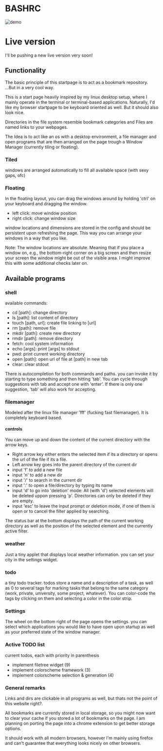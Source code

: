 
# BASHRC

![demo](https://github.com/cbrasser/bashrc/blob/master/demo_screen_new.png)

# Live version

I'll be pushing a new live version very soon!

## Functionality

The basic principle of this startpage is to act as a bookmark repository.
...But in a very cool way.

This is a start page heavily inspired by my linux desktop setup, where I mainly operate in the terminal or terminal-based applications. Naturally, I'd like my browser startpage to be keyboard oriented as well. But it should also look nice.

Directories in the file system resemble bookmark categories and Files are named links to your webpages.

The Idea is to act like an os with a desktop environment, a file manager and open programs that are then arranged on the page trough a Window Manager (currently tiling or floating).

### Tiled

windows are arranged automatically to fill all available space (with sexy gaps, ofc)

### Floating

In the floating layout, you can drag the windows around by holding 'ctrl' on your keyboard and dragging the window.
- left click: move window position
- right click: change window size

 window locations and dimensions are stored in the config and should be persistent upon refreshing the page. This way you can arrange your windows in a way that you like.
 
Note: The window locations are absolute. Meaning that if you place a window on, e.g., the bottom-right corner on a big screen and then resize your screen the window might be out of the visible area. I might improve this with some additional checks later on.


## Available programs

### shell

available commands:
- cd [path]: change directory
- ls [path]: list content of directory
- touch [path, url]: create file linking to [url]
- rm [path]: remove file
- mkdir [path]: create new directory
- rmdir [path]: remove directory
- fetch: cool system information
- echo [args]: print [args] to stdout
- pwd: print current working directory
- open [path]: open url of file at [path] in new tab
- clear: clear stdout

There is autocompletion for both commands and paths. you can invoke it by starting to type something and then hitting 'tab'. You can cycle through suggestions with tab and accept one with 'enter'. If there is only one suggestion, 'tab' will also work for accepting.


### filemanager

Modeled after the linux file manager 'fff' (fucking fast filemanager).
It is completely keyboard based.

#### controls

You can move up and down the content of the current directory with the arrow keys.
- Right arrow key either enters the selected item if its a directory or opens the url of the file if its a file.
- Left arrow key goes into the parent directory of the current dir
- input 'f' to add a new file
- input 'n' to add a new dir
- input '/' to search in the current dir
- input ':' to open a file/directory by typing its name
- input 'd' to go into 'deletion' mode: All (with 'd') selected elements will be deleted uppon pressing 'p'. Directories can only be deleted if they are empty.
- input 'esc' to leave the input prompt or deletion mode, if one of them is open or to cancel the filter applied by searching.

The status bar at the bottom displays the path of the current working directory as well as the position of the selected element and the currently active filter.

### weather 

Just a tiny applet that displays local weather information. you can set your
city in the settings widget.

###  todo

a tiny todo tracker. todos store a name and a description of a task, as well as
0 to several tags for marking tasks that belong to the same category (work, private,
university, some project, whatever). You can color-code the tags by clicking on them and selecting a color in the color strip.


### Settings

The wheel on the bottom right of the page opens the settings. you can select which applications you would like to have open upon startup as well as your preferred state of the window manager.

### Active TODO list

current todos, each with priority in parenthesis

- implement filetree widget (9)
- implement colorscheme framework (3)
- implement colorscheme selection & generation (4)

### General remarks

Links and dirs are clickable in all programs as well, but thats not the point of this website right?.

All bookmarks are currently stored in local storage, so you might now want to clear your cache if you stored a lot of bookmarks on the page. I am planning on porting the page into a chrome extension to get better storage options.

It should work with all modern browsers, however I'm mainly using firefox and can't guarantee that everything looks nicely on other browsers.

